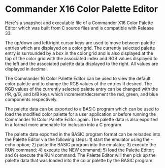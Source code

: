 # Commander X16 Color Palette Editor

Here's a snapshot and executable file of a Commander X16 Color Palette Editor which was built from C source files and is compatible with Release 33.

The up/down and left/right cursor keys are used to move between palette entries which are displayed on a color grid. The currently selected palette entry is surrounded by a box in the color grid and is also displayed at the top of the color grid with the associated index and RGB values displayed to the left and the associated palette data displayed to the right. All values are displayed in decimal.

The Commander 16 Color Palette Editor can be used to view the default color palette and to change the RGB values of the entries if desired. The RGB values of the currently selected palette entry can be changed with the r/R, g/G, and b/B keys which increment/decrement the red, green, and blue components respectively.

The palette data can be exported to a BASIC program which can be used to load the modified color palette for a user application or before running the Commander 16 Color Palette Editor again. The palette data is also exported in a format more amenable for inclusion into a C program.

The palette data exported in the BASIC program format can be reloaded into the Palette Editor via the following steps: 1) start the emulator using the -echo option; 2) paste the BASIC program into the emulator; 3) execute the RUN command; 4) execute the NEW command; 5) load the Palette Editor; and 6) execute the RUN command. The Palette Editor will then pick up the palette data that was loaded into the color palette by the BASIC program.
